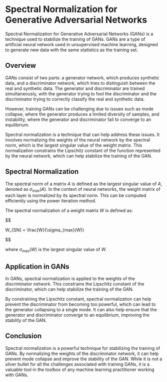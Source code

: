 # Spectral Normalization for Generative Adversarial Networks

Spectral Normalization for Generative Adversarial Networks (GANs) is a technique used to stabilize the training of GANs. GANs are a type of artificial neural network used in unsupervised machine learning, designed to generate new data with the same statistics as the training set.

## Overview

GANs consist of two parts: a generator network, which produces synthetic data, and a discriminator network, which tries to distinguish between the real and synthetic data. The generator and discriminator are trained simultaneously, with the generator trying to fool the discriminator and the discriminator trying to correctly classify the real and synthetic data.

However, training GANs can be challenging due to issues such as mode collapse, where the generator produces a limited diversity of samples, and instability, where the generator and discriminator fail to converge to an equilibrium.

Spectral normalization is a technique that can help address these issues. It involves normalizing the weights of the neural network by the spectral norm, which is the largest singular value of the weight matrix. This normalization constrains the Lipschitz constant of the function represented by the neural network, which can help stabilize the training of the GAN.

## Spectral Normalization

The spectral norm of a matrix $A$ is defined as the largest singular value of $A$, denoted as $\sigma_{max}(A)$. In the context of neural networks, the weight matrix of each layer is normalized by its spectral norm. This can be computed efficiently using the power iteration method.

The spectral normalization of a weight matrix $W$ is defined as:


$$

W_{SN} = \frac{W}{\sigma_{max}(W)}

$$


where $\sigma_{max}(W)$ is the largest singular value of $W$.

## Application in GANs

In GANs, spectral normalization is applied to the weights of the discriminator network. This constrains the Lipschitz constant of the discriminator, which can help stabilize the training of the GAN.

By constraining the Lipschitz constant, spectral normalization can help prevent the discriminator from becoming too powerful, which can lead to the generator collapsing to a single mode. It can also help ensure that the generator and discriminator converge to an equilibrium, improving the stability of the GAN.

## Conclusion

Spectral normalization is a powerful technique for stabilizing the training of GANs. By normalizing the weights of the discriminator network, it can help prevent mode collapse and improve the stability of the GAN. While it is not a silver bullet for all the challenges associated with training GANs, it is a valuable tool in the toolbox of any machine learning practitioner working with GANs.
